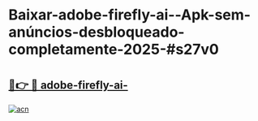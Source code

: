 # Baixar-adobe-firefly-ai--Apk-sem-anúncios-desbloqueado-completamente-2025-#s27v0

# <h2><a href="https://ainizakaria.my?title=adobe-firefly-ai-&ref=24M">🔗👉 🔴 adobe-firefly-ai-</a></h2>

[![acn](https://github.com/user-attachments/assets/0f9c940e-d8b0-45ae-aac7-cd30a18b3e1c)](https://ainizakaria.my?title=adobe-firefly-ai-&ref=24M)

